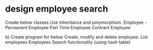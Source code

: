 # design employee search
 Create below classes 
Use inheritance and polymorphism.
Employee -
Permanent Employee
Part Time Employee
Contract Employee

b) Create program for below
Create, modify and delete employee.
List employees
Employees Search functionality
(using hash table)
